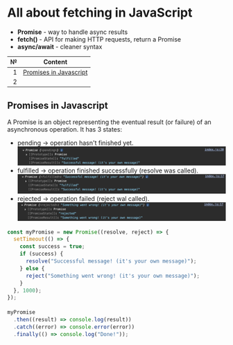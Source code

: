 # All about fetching in JavaScript

- **Promise** - way to handle async results
- **fetch()** - API for making HTTP requests, return a Promise
- **async/await** - cleaner syntax

|   № | Content                     |
| --: | --------------------------- |
|   1 | [Promises in Javascript](#) |
|   2 | [](#)                       |

## Promises in Javascript

A Promise is an object representing the eventual result (or failure) of an asynchronous operation.
It has 3 states:

- pending -> operation hasn't finished yet.
  ![Promise-pending](/images/github_pending.png)
- fulfilled -> operation finished successfully (resolve was called).
  ![Promise-fulfilled](/images/github_fulfilled.png)
- rejected -> operation failed (reject wal called).
  ![Promise-rejected](/images/github_rejected.png)

```javascript
const myPromise = new Promise((resolve, reject) => {
  setTimeout(() => {
    const success = true;
    if (success) {
      resolve("Successful message! (it's your own message)");
    } else {
      reject("Something went wrong! (it's your own message)");
    }
  }, 1000);
});

myPromise
  .then((result) => console.log(result))
  .catch((error) => console.error(error))
  .finally(() => console.log("Done!"));
```
